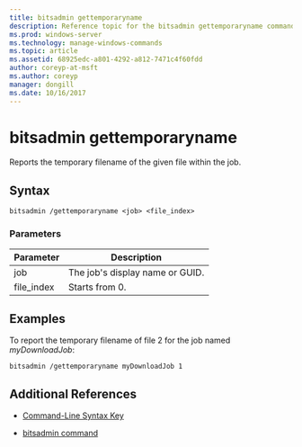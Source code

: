 ```yaml
---
title: bitsadmin gettemporaryname
description: Reference topic for the bitsadmin gettemporaryname command, which reports the temporary filename of the given file within the job.
ms.prod: windows-server
ms.technology: manage-windows-commands
ms.topic: article
ms.assetid: 68925edc-a801-4292-a812-7471c4f60fdd
author: coreyp-at-msft
ms.author: coreyp
manager: dongill
ms.date: 10/16/2017
---
```


# bitsadmin gettemporaryname

Reports the temporary filename of the given file within the job.

## Syntax

```
bitsadmin /gettemporaryname <job> <file_index>
```

### Parameters

| Parameter | Description |
| -------------- | -------------- |
| job | The job's display name or GUID. |
| file_index | Starts from 0. |

## Examples

To report the temporary filename of file 2 for the job named *myDownloadJob*:

```
bitsadmin /gettemporaryname myDownloadJob 1
```

## Additional References

- [Command-Line Syntax Key](command-line-syntax-key.md)

- [bitsadmin command](bitsadmin.md)
